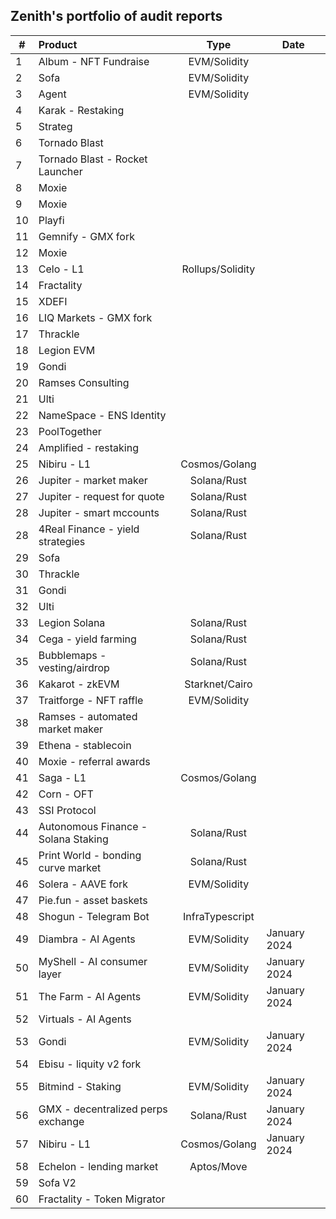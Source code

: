 ## Zenith's portfolio of audit reports

| #   | Product                              |       Type       | Date         |
| --- | :----------------------------------- | :--------------: | ------------ |
| 1   | Album - NFT Fundraise                |   EVM/Solidity   |              |
| 2   | Sofa                                 |   EVM/Solidity   |              |
| 3   | Agent                                |   EVM/Solidity   |              |
| 4   | Karak - Restaking                    |                  |              |
| 5   | Strateg                              |                  |              |
| 6   | Tornado Blast                        |                  |              |
| 7   | Tornado Blast - Rocket Launcher      |                  |              |
| 8   | Moxie                                |                  |              |
| 9   | Moxie                                |                  |              |
| 10  | Playfi                               |                  |              |
| 11  | Gemnify - GMX fork                   |                  |              |
| 12  | Moxie                                |                  |              |
| 13  | Celo - L1                            | Rollups/Solidity |              |
| 14  | Fractality                           |                  |              |
| 15  | XDEFI                                |                  |              |
| 16  | LIQ Markets - GMX fork               |                  |              |
| 17  | Thrackle                             |                  |              |
| 18  | Legion EVM                           |                  |              |
| 19  | Gondi                                |                  |              |
| 20  | Ramses Consulting                    |                  |              |
| 21  | Ulti                                 |                  |              |
| 22  | NameSpace - ENS Identity             |                  |              |
| 23  | PoolTogether                         |                  |              |
| 24  | Amplified - restaking                |                  |              |
| 25  | Nibiru - L1                          |  Cosmos/Golang   |              |
| 26  | Jupiter - market maker               |   Solana/Rust    |              |
| 27  | Jupiter - request for quote          |   Solana/Rust    |              |
| 28  | Jupiter - smart mccounts             |   Solana/Rust    |              |
| 28  | 4Real Finance - yield strategies     |   Solana/Rust    |              |
| 29  | Sofa                                 |                  |              |
| 30  | Thrackle                             |                  |              |
| 31  | Gondi                                |                  |              |
| 32  | Ulti                                 |                  |              |
| 33  | Legion Solana                        |   Solana/Rust    |              |
| 34  | Cega - yield farming                 |   Solana/Rust    |              |
| 35  | Bubblemaps - vesting/airdrop         |   Solana/Rust    |              |
| 36  | Kakarot - zkEVM                      |  Starknet/Cairo  |              |
| 37  | Traitforge - NFT raffle              |   EVM/Solidity   |              |
| 38  | Ramses - automated market maker      |                  |              |
| 39  | Ethena - stablecoin                  |                  |              |
| 40  | Moxie - referral awards              |                  |              |
| 41  | Saga - L1                            |  Cosmos/Golang   |              |
| 42  | Corn - OFT                           |                  |              |
| 43  | SSI Protocol                         |                  |              |
| 44  | Autonomous Finance  - Solana Staking |   Solana/Rust    |              |
| 45  | Print World -  bonding curve market  |   Solana/Rust    |              |
| 46  | Solera - AAVE fork                   |   EVM/Solidity   |              |
| 47  | Pie.fun - asset baskets              |                  |              |
| 48  | Shogun - Telegram Bot                | InfraTypescript  |              |
| 49  | Diambra - AI Agents                  |   EVM/Solidity   | January 2024 |
| 50  | MyShell - AI consumer layer          |   EVM/Solidity   | January 2024 |
| 51  | The Farm - AI Agents                 |   EVM/Solidity   | January 2024 |
| 52  | Virtuals - AI Agents                 |                  |              |
| 53  | Gondi                                |   EVM/Solidity   | January 2024 |
| 54  | Ebisu - liquity v2 fork              |                  |              |
| 55  | Bitmind - Staking                    |   EVM/Solidity   | January 2024 |
| 56  | GMX - decentralized perps exchange   |   Solana/Rust    | January 2024 |
| 57  | Nibiru - L1                          |  Cosmos/Golang   | January 2024 |
| 58  | Echelon - lending market             |    Aptos/Move    |              |
| 59  | Sofa V2                              |                  |              |
| 60  | Fractality - Token Migrator          |                  |              |